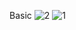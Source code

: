 Basic
![2](https://github.com/alimukhammad/Angular_click_effect/assets/47307714/3bea5bf4-0580-48b0-b193-9546cd5967fd)
![1](https://github.com/alimukhammad/Angular_click_effect/assets/47307714/fa8715e8-e030-47f0-a7dc-813ac5620bac)
